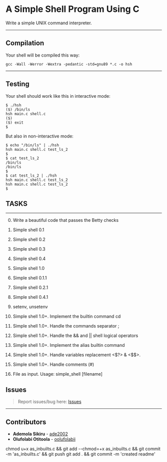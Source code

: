 # A Simple Shell Program Using C

Write a simple UNIX command interpreter.

---

## Compilation

Your shell will be compiled this way:

```
gcc -Wall -Werror -Wextra -pedantic -std=gnu89 *.c -o hsh
```

---

## Testing

Your shell should work like this in interactive mode:

```
$ ./hsh
($) /bin/ls
hsh main.c shell.c
($)
($) exit
$
```

But also in non-interactive mode:

```
$ echo "/bin/ls" | ./hsh
hsh main.c shell.c test_ls_2
$
$ cat test_ls_2
/bin/ls
/bin/ls
$
$ cat test_ls_2 | ./hsh
hsh main.c shell.c test_ls_2
hsh main.c shell.c test_ls_2
$
```

## TASKS

---

0. Write a beautiful code that passes the Betty checks

1. Simple shell 0.1

2. Simple shell 0.2

3. Simple shell 0.3

4. Simple shell 0.4

5. Simple shell 1.0

6. Simple shell 0.1.1

7. Simple shell 0.2.1

8. Simple shell 0.4.1

9. setenv, unsetenv

10. Simple shell 1.0+. Implement the builtin command cd

11. Simple shell 1.0+. Handle the commands separator ;

12. Simple shell 1.0+. Handle the && and || shell logical operators

13. Simple shell 1.0+. Implement the alias builtin command

14. Simple shell 1.0+. Handle variables replacement <$?> & <$$>.

15. Simple shell 1.0+. Handle comments (#)

16. File as input. Usage: simple_shell [filename]

## Issues

> Report issues/bug here: [Issues](https://github.com/oolufolabii/simple_shell/issues)

---

## Contributors

+ **Ademola Sikiru** - [ade2002](https://github.com/Ade2002/)
+ **Olufolabi Otitoola** - [oolufolabii](github.com/oolufolabii/)

chmod u+x as_inbuilts.c && git add --chmod=+x as_inbuilts.c && git commit -m 'as_inbuilts.c' && git push
git add . && git commit -m 'created readme'
